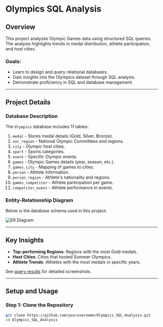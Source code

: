 # Olympics SQL Analysis

## Overview
This project analyzes Olympic Games data using structured SQL queries. The analysis highlights trends in medal distribution, athlete participation, and host cities.

### Goals:
- Learn to design and query relational databases.
- Gain insights into the Olympics dataset through SQL analysis.
- Demonstrate proficiency in SQL and database management.

---

## Project Details

### Database Description
The `Olympics` database includes 11 tables:  
1. `medal` - Stores medal details (Gold, Silver, Bronze).  
2. `noc_region` - National Olympic Committees and regions.  
3. `city` - Olympic host cities.  
4. `sport` - Sports categories.  
5. `event` - Specific Olympic events.  
6. `games` - Olympic Games details (year, season, etc.).  
7. `games_city` - Mapping of games to cities.  
8. `person` - Athlete information.  
9. `person_region` - Athlete's nationality and regions.  
10. `games_competitor` - Athlete participation per game.  
11. `competitor_event` - Athlete performance in events.

### Entity-Relationship Diagram
Below is the database schema used in this project:

![ER Diagram](images/ERD.png)

---

## Key Insights
- **Top-performing Regions**: Regions with the most Gold medals.  
- **Host Cities**: Cities that hosted Summer Olympics.  
- **Athlete Trends**: Athletes with the most medals in specific years.  

See [query results](images/query_results/) for detailed screenshots.

---

## Setup and Usage

### Step 1: Clone the Repository
```bash
git clone https://github.com/yourusername/Olympics_SQL_Analysis.git
cd Olympics_SQL_Analysis
